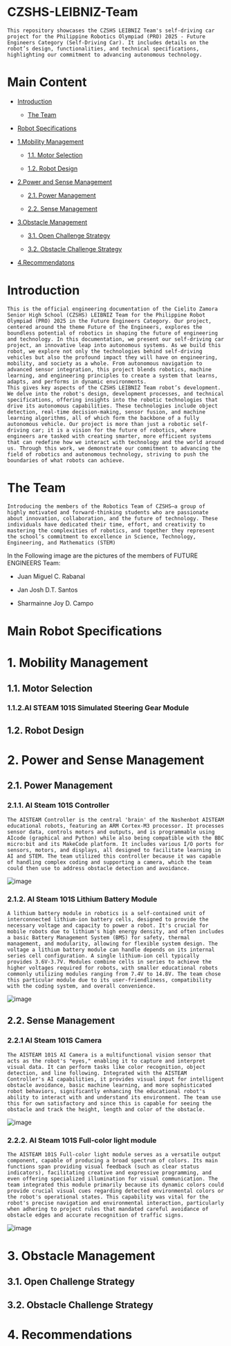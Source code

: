 # CZSHS-LEIBNIZ-Team
    This repository showcases the CZSHS LEIBNIZ Team's self-driving car project for the Philippine Robotics Olympiad (PRO) 2025 - Future Engineers Category (Self-Driving Car). It includes details on the robot’s design, functionalities, and technical specifications, highlighting our commitment to advancing autonomous technology. 



# Main Content
- [Introduction](https://github.com/Sharmainne/CZSHS-LEIBNIZ-Team#introduction)

   - [The Team](https://github.com/Sharmainne/CZSHS-LEIBNIZ-Team/blob/main/README.md#the-team)

- [Robot Specifications](https://github.com/Sharmainne/CZSHS-LEIBNIZ-Team/blob/main/README.md#robot-specifications)
  
- [1.Mobility Management](https://github.com/Sharmainne/CZSHS-LEIBNIZ-Team?tab=readme-ov-file#1-mobility-management)

  - [1.1. Motor Selection](https://github.com/Sharmainne/CZSHS-LEIBNIZ-Team)
  
  - [1.2. Robot Design](https://github.com/Sharmainne/CZSHS-LEIBNIZ-Team)
    
-  [2.Power and Sense Management](https://github.com/Sharmainne/CZSHS-LEIBNIZ-Team?tab=readme-ov-file#2-power-and-sense-management)
  
   - [ 2.1. Power Management](https://github.com/Sharmainne/CZSHS-LEIBNIZ-Team?tab=readme-ov-file#21-power-management)
  
   - [2.2. Sense Management](https://github.com/Sharmainne/CZSHS-LEIBNIZ-Team?tab=readme-ov-file#21-power-management)
  
-  [3.Obstacle Management](https://github.com/Sharmainne/CZSHS-LEIBNIZ-Team?tab=readme-ov-file#3-obstacle-management)

   - [3.1. Open Challenge Strategy](https://github.com/Sharmainne/CZSHS-LEIBNIZ-Team?tab=readme-ov-file#21-power-management)

   - [3.2. Obstacle Challenge Strategy](https://github.com/Sharmainne/CZSHS-LEIBNIZ-Team?tab=readme-ov-file#21-power-management)

-  [4.Recommendatons](https://github.com/Sharmainne/CZSHS-LEIBNIZ-Team)

# Introduction
    This is the official engineering documentation of the Cielito Zamora Senior High School (CZSHS) LEIBNIZ Team for the Philippine Robot Olympiad (PRO) 2025 in the Future Engineers Category. Our project, centered around the theme Future of the Engineers, explores the boundless potential of robotics in shaping the future of engineering and technology. In this documentation, we present our self-driving car project, an innovative leap into autonomous systems. As we build this robot, we explore not only the technologies behind self-driving vehicles but also the profound impact they will have on engineering, mobility, and society as a whole. From autonomous navigation to advanced sensor integration, this project blends robotics, machine learning, and engineering principles to create a system that learns, adapts, and performs in dynamic environments. 
    This gives key aspects of the CZSHS LEIBNIZ Team robot’s development. We delve into the robot's design, development processes, and technical specifications, offering insights into the robotic technologies that drive its autonomous capabilities. These technologies include object detection, real-time decision-making, sensor fusion, and machine learning algorithms, all of which form the backbone of a fully autonomous vehicle. Our project is more than just a robotic self-driving car; it is a vision for the future of robotics, where engineers are tasked with creating smarter, more efficient systems that can redefine how we interact with technology and the world around us. Through this work, we demonstrate our commitment to advancing the field of robotics and autonomous technology, striving to push the boundaries of what robots can achieve.

# The Team
    Introducing the members of the Robotics Team of CZSHS—a group of highly motivated and forward-thinking students who are passionate about innovation, collaboration, and the future of technology. These individuals have dedicated their time, effort, and creativity to mastering the complexities of robotics, and together they represent the school’s commitment to excellence in Science, Technology, Engineering, and Mathematics (STEM)

In the Following image are the pictures of the members of FUTURE ENGINEERS Team:
- Juan Miguel C. Rabanal
  
- Jan Josh D.T. Santos
  
- Sharmainne Joy D. Campo
  

# Main Robot Specifications

# 1. Mobility Management

## 1.1. Motor Selection
### 1.1.2.AI STEAM 101S Simulated Steering Gear Module

## 1.2. Robot Design


# 2. Power and Sense Management
## 2.1. Power Management 

### 2.1.1. AI Steam 101S Controller 
    The AISTEAM Controller is the central 'brain' of the Nashenbot AISTEAM educational robots, featuring an ARM Cortex-M3 processor. It processes sensor data, controls motors and outputs, and is programmable using AIcode (graphical and Python) while also being compatible with the BBC micro:bit and its MakeCode platform. It includes various I/O ports for sensors, motors, and displays, all designed to facilitate learning in AI and STEM. The team utilized this controller because it was capable of handling complex coding and supporting a camera, which the team could then use to address obstacle detection and avoidance.
    
![image](https://github.com/user-attachments/assets/d5bd7f13-eb03-4b8d-9844-1c6f31d04700)

### 2.1.2. AI Steam 101S Lithium Battery Module 
    A lithium battery module in robotics is a self-contained unit of interconnected lithium-ion battery cells, designed to provide the necessary voltage and capacity to power a robot. It's crucial for mobile robots due to lithium's high energy density, and often includes a basic Battery Management System (BMS) for safety, thermal management, and modularity, allowing for flexible system design. The voltage a lithium battery module can handle depends on its internal series cell configuration. A single lithium-ion cell typically provides 3.6V-3.7V. Modules combine cells in series to achieve the higher voltages required for robots, with smaller educational robots commonly utilizing modules ranging from 7.4V to 14.8V. The team chose this particular module due to its user-friendliness, compatibility with the coding system, and overall convenience. 
    
![image](https://github.com/user-attachments/assets/9798e91b-7471-476b-b7b0-080aacc9310c)

## 2.2. Sense Management
### 2.2.1 AI Steam 101S Camera 
    The AISTEAM 101S AI Camera is a multifunctional vision sensor that acts as the robot's "eyes," enabling it to capture and interpret visual data. It can perform tasks like color recognition, object detection, and line following. Integrated with the AISTEAM Controller's AI capabilities, it provides visual input for intelligent obstacle avoidance, basic machine learning, and more sophisticated robot behaviors, significantly enhancing the educational robot's ability to interact with and understand its environment. The team use this for own satisfactory and since this is capable for seeing the obstacle and track the height, length and color of the obstacle. 
    
![image](https://github.com/user-attachments/assets/62fde19c-f9e1-4962-b2c9-0db87d4a5599)

### 2.2.2. AI Steam 101S Full-color light module
    The AISTEAM 101S Full-color light module serves as a versatile output component, capable of producing a broad spectrum of colors. Its main functions span providing visual feedback (such as clear status indicators), facilitating creative and expressive programming, and even offering specialized illumination for visual communication. The team integrated this module primarily because its dynamic colors could provide crucial visual cues regarding detected environmental colors or the robot's operational states. This capability was vital for the robot's precise navigation and environmental interaction, particularly when adhering to project rules that mandated careful avoidance of obstacle edges and accurate recognition of traffic signs.

![image](https://github.com/user-attachments/assets/7bcc0590-65cb-4440-8d41-0ca1d1f107a8)



# 3. Obstacle Management 

## 3.1. Open Challenge Strategy

## 3.2. Obstacle Challenge Strategy

# 4. Recommendations











  
